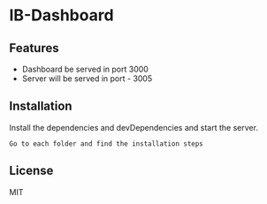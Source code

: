 # IB-Dashboard

## Features

- Dashboard be served in port 3000
- Server will be served in port - 3005

## Installation

Install the dependencies and devDependencies and start the server.

```
Go to each folder and find the installation steps
```

## License

MIT
